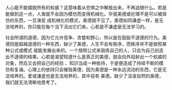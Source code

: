 人心能不能摆脱所有的权威？这意味着从恐惧之中解放出来，不再追随什么。若是能做到这一点，人类就不会因为模仿而变得机械化。毕竟美德或伦理不是可以被效仿的东西，一旦演变
成机械化的模式，美德就不见了。美德如同谦虚一样，是无法培养的，你只能在每个当下活出它们来。心若是不谦虚是无法学习的。

社会所谓的道德，因为它允许竞争、贪婪和野心，所以是在鼓励不道德的行为。美德则是超越道德的一种东西，缺少了美德，人生不会有秩序，而秩序并不是按照某种公式或模式
就能发展出来的。一个按照公式来锻炼自己的人，只会为自己创造出不道德的结果。心若是渴望知道什么是真正的美德，就会向外投射出一个权威的对象，然后又会把自己的经验
、知识当成一种依持，于是便造成了持续不断的模仿和复诵。心理上的依持只会摧毁美德，因为美德是一种永远流动的东西，它是无法培养的。爱或谦虚也是无法培养的，其中自有
美德。缺少了活泼自然的美德，我们就无法清晰地思考了。

